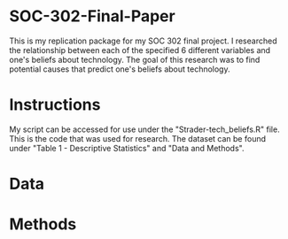 # SOC-302-Final-Paper
This is my replication package for my SOC 302 final project. I researched the relationship between each of the specified 6 different variables and one's beliefs about technology. The goal of this research was to find potential causes that predict one's beliefs about technology. 
# Instructions
My script can be accessed for use under the "Strader-tech_beliefs.R" file. This is the code that was used for research. The dataset can be found under "Table 1 - Descriptive Statistics" and "Data and Methods". 
# Data
# Methods
